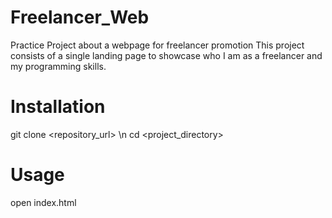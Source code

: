 # Freelancer_Web
Practice Project about a webpage for freelancer promotion
This project consists of a single landing page to showcase who I am as a freelancer and my programming skills.

# Installation
git clone <repository_url> \n
cd <project_directory>

# Usage
open index.html

